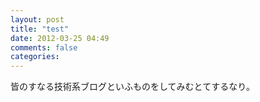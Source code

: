 ```yaml
---
layout: post
title: "test"
date: 2012-03-25 04:49
comments: false
categories:
---
```


皆のすなる技術系ブログといふものをしてみむとてするなり。

